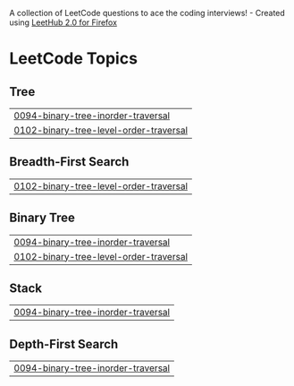 A collection of LeetCode questions to ace the coding interviews! - Created using [LeetHub 2.0 for Firefox](https://github.com/maitreya2954/LeetHub-2.0-Firefox)
<!---LeetCode Topics Start-->
# LeetCode Topics
## Tree
|  |
| ------- |
| [0094-binary-tree-inorder-traversal](https://github.com/sammanamgain/LeetCode_solutions/tree/master/0094-binary-tree-inorder-traversal) |
| [0102-binary-tree-level-order-traversal](https://github.com/sammanamgain/LeetCode_solutions/tree/master/0102-binary-tree-level-order-traversal) |
## Breadth-First Search
|  |
| ------- |
| [0102-binary-tree-level-order-traversal](https://github.com/sammanamgain/LeetCode_solutions/tree/master/0102-binary-tree-level-order-traversal) |
## Binary Tree
|  |
| ------- |
| [0094-binary-tree-inorder-traversal](https://github.com/sammanamgain/LeetCode_solutions/tree/master/0094-binary-tree-inorder-traversal) |
| [0102-binary-tree-level-order-traversal](https://github.com/sammanamgain/LeetCode_solutions/tree/master/0102-binary-tree-level-order-traversal) |
## Stack
|  |
| ------- |
| [0094-binary-tree-inorder-traversal](https://github.com/sammanamgain/LeetCode_solutions/tree/master/0094-binary-tree-inorder-traversal) |
## Depth-First Search
|  |
| ------- |
| [0094-binary-tree-inorder-traversal](https://github.com/sammanamgain/LeetCode_solutions/tree/master/0094-binary-tree-inorder-traversal) |
<!---LeetCode Topics End-->